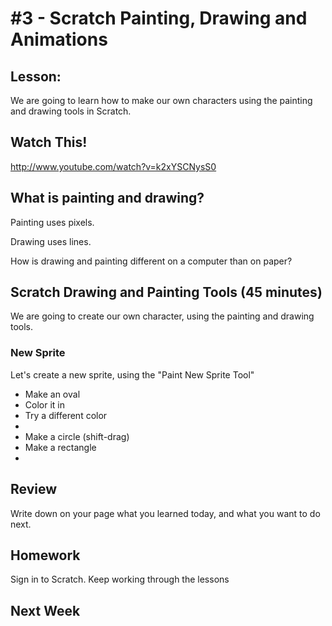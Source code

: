# #3 - Scratch Painting, Drawing and Animations

## Lesson: 
We are going to learn how to make our own characters using the painting and drawing tools in Scratch.

## Watch This!
http://www.youtube.com/watch?v=k2xYSCNysS0

## What is painting and drawing?
Painting uses pixels.

Drawing uses lines.

How is drawing and painting different on a computer than on paper?

## Scratch Drawing and Painting Tools (45 minutes)

We are going to create our own character, using the painting and drawing tools.

### New Sprite
Let's create a new sprite, using the "Paint New Sprite Tool"

* Make an oval
* Color it in
* Try a different color
* 
* Make a circle (shift-drag)
* Make a rectangle
* 

## Review 
Write down on your page what you learned today, and what you want to do next.

## Homework
Sign in to Scratch.  Keep working through the lessons

## Next Week




